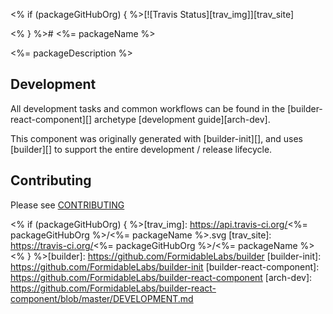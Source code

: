 <% if (packageGitHubOrg) { %>[![Travis Status][trav_img]][trav_site]

<% } %># <%= packageName %>

<%= packageDescription %>

## Development

All development tasks and common workflows can be found in the
[builder-react-component][] archetype [development guide][arch-dev].

This component was originally generated with [builder-init][], and uses
[builder][] to support the entire development / release lifecycle.

## Contributing

Please see [CONTRIBUTING](CONTRIBUTING.md)

<% if (packageGitHubOrg) { %>[trav_img]: https://api.travis-ci.org/<%= packageGitHubOrg %>/<%= packageName %>.svg
[trav_site]: https://travis-ci.org/<%= packageGitHubOrg %>/<%= packageName %>
<% } %>[builder]: https://github.com/FormidableLabs/builder
[builder-init]: https://github.com/FormidableLabs/builder-init
[builder-react-component]: https://github.com/FormidableLabs/builder-react-component
[arch-dev]: https://github.com/FormidableLabs/builder-react-component/blob/master/DEVELOPMENT.md
